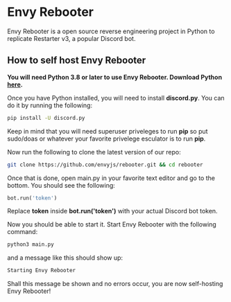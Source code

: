 # Envy Rebooter
Envy Rebooter is a open source reverse engineering project in Python to replicate Restarter v3, a popular Discord bot.
## How to self host Envy Rebooter
**You will need Python 3.8 or later to use Envy Rebooter. Download Python [here](https://www.python.org/).**

Once you have Python installed, you will need to install **discord.py**. You can do it by running the following:
```bash
pip install -U discord.py
```
Keep in mind that you will need superuser priveleges to run **pip** so put sudo/doas or whatever your favorite privelege esculator is to run **pip**.

Now run the following to clone the latest version of our repo:
```bash
git clone https://github.com/envyjs/rebooter.git && cd rebooter
```

Once that is done, open main.py in your favorite text editor and go to the bottom. You should see the following:

```python
bot.run('token')
```

Replace **token** inside **bot.run('token')** with your actual Discord bot token.

Now you should be able to start it. Start Envy Rebooter with the following command:

```bash
python3 main.py
```

and a message like this should show up:

```bash
Starting Envy Rebooter
```

Shall this message be shown and no errors occur, you are now self-hosting Envy Rebooter!
